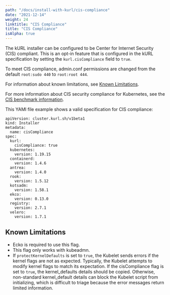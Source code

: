 ```yaml
---
path: "/docs/install-with-kurl/cis-compliance"
date: "2021-12-14"
weight: 24
linktitle: "CIS Compliance"
title: "CIS Compliance"
isAlpha: true
---
```

The kURL installer can be configured to be Center for Internet Security (CIS) compliant. This is an opt-in feature that is configured in the kURL specification by setting the `kurl.cisCompliance` field to `true`.

To meet CIS compliance, admin.conf permissions are changed from the default `root:sudo 440` to `root:root 444`.

For information about known limitations, see [Known Limitations](#known-limitations).

For more information about CIS security compliance for Kubernetes, see the [CIS benchmark information](https://www.cisecurity.org/benchmark/kubernetes).

This YAMl file example shows a valid specification for CIS compliance:

```
apiVersion: cluster.kurl.sh/v1beta1
kind: Installer
metadata:
  name: cisCompliance
spec:
  kurl:
    cisCompliance: true
  kubernetes:
    version: 1.19.15
  containerd:
    version: 1.4.6
  antrea:
    version: 1.4.0
  rook:
    version: 1.5.12
  kotsadm:
    version: 1.58.1
  ekco:
    version: 0.13.0
  registry:
    version: 2.7.1
  velero:
    version: 1.7.1
```

## Known Limitations

* Ecko is required to use this flag.
* This flag only works with kubeadmn.
* If `protectKernelDefaults` is set to `true`, the Kubelet sends errors if the kernel flags are not as expected.
Typically, the Kubelet attempts to modify kernel flags to match its expectation. If the cisCompliance flag is set to `true`, the kernel_defaults details should be copied. Otherwise, non-standard kernel_default details can block the Kubelet script from initializing, which is difficult to triage because the error messages return limited information.
